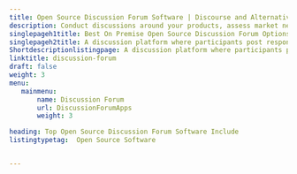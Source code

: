 ```yaml
---
title: Open Source Discussion Forum Software | Discourse and Alternatives
description: Conduct discussions around your products, assess market needs and propagate brand awareness. Grow business community with open source discussion forum tools
singlepageh1title: Best On Premise Open Source Discussion Forum Options
singlepageh2title: A discussion platform where participants post responses and engage in virtual, asynchronous discussions. Encourage audience to participate and build community.
Shortdescriptionlistingpage: A discussion platform where participants post responses and engage in virtual, asynchronous discussions. Encourage audience to participate and build community.
linktitle: discussion-forum
draft: false
weight: 3
menu:
   mainmenu: 
       name: Discussion Forum
       url: DiscussionForumApps
       weight: 3

heading: Top Open Source Discussion Forum Software Include 
listingtypetag:  Open Source Software 


---
```


